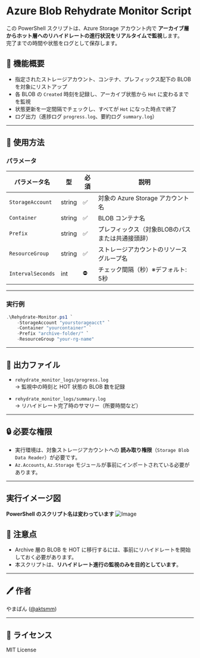 # Azure Blob Rehydrate Monitor Script

この PowerShell スクリプトは、Azure Storage アカウント内で **アーカイブ層からホット層へのリハイドレートの進行状況をリアルタイムで監視**します。  
完了までの時間や状態をログとして保存します。

## 🔧 機能概要

- 指定されたストレージアカウント、コンテナ、プレフィックス配下の BLOB を対象にリストアップ
- 各 BLOB の `Created` 時刻を記録し、アーカイブ状態から `Hot` に変わるまでを監視
- 状態更新を一定間隔でチェックし、すべてが `Hot` になった時点で終了
- ログ出力（進捗ログ `progress.log`、要約ログ `summary.log`）

---

## 📝 使用方法

### パラメータ

| パラメータ名        | 型       | 必須 | 説明                                                                 |
|---------------------|----------|------|----------------------------------------------------------------------|
| `StorageAccount`    | string   | ✅   | 対象の Azure Storage アカウント名                                    |
| `Container`         | string   | ✅   | BLOB コンテナ名                                                      |
| `Prefix`            | string   | ✅   | プレフィックス（対象BLOBのパスまたは共通接頭辞）                    |
| `ResourceGroup`     | string   | ✅   | ストレージアカウントのリソースグループ名                            |
| `IntervalSeconds`   | int      | ⛔   | チェック間隔（秒）※デフォルト: 5秒                                 |

---

### 実行例

```powershell
.\Rehydrate-Monitor.ps1 `
    -StorageAccount "yourstorageacct" `
    -Container "yourcontainer" `
    -Prefix "archive-folder/" `
    -ResourceGroup "your-rg-name"
```

---

## 📁 出力ファイル

- `rehydrate_monitor_logs/progress.log`  
  → 監視中の時刻と HOT 状態の BLOB 数を記録

- `rehydrate_monitor_logs/summary.log`  
  → リハイドレート完了時のサマリー（所要時間など）

---

## 🔒 必要な権限

- 実行環境は、対象ストレージアカウントへの **読み取り権限**（`Storage Blob Data Reader`）が必要です。
- `Az.Accounts`, `Az.Storage` モジュールが事前にインポートされている必要があります。

---

## 実行イメージ図
**PowerShell のスクリプト名は変わっています**
![Image](https://github.com/user-attachments/assets/1e1e5f2a-2e43-4ef2-9215-7681ca93b11b)



## 📌 注意点

- Archive 層の BLOB を HOT に移行するには、事前にリハイドレートを開始しておく必要があります。
- 本スクリプトは、**リハイドレート進行の監視のみを目的としています**。

---

## 🖊️ 作者
やまぱん ([@aktsmm](https://qiita.com/aktsmm))  

---

## 📝 ライセンス

MIT License

